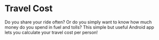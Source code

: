 # Travel Cost
Do you share your ride often?
Or do you simply want to know how much money do you spend in fuel and tolls?
This simple but useful Android app lets you calculate your travel cost per person!
